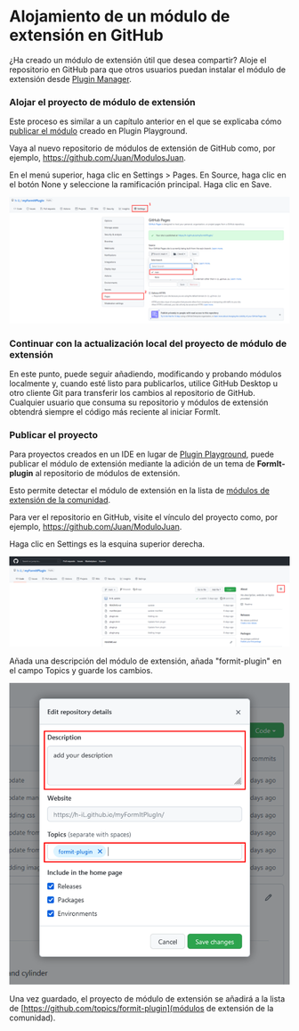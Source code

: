 # Alojamiento de un módulo de extensión en GitHub

¿Ha creado un módulo de extensión útil que desea compartir? Aloje el repositorio en GitHub para que otros usuarios puedan instalar el módulo de extensión desde [Plugin Manager](../../how-to-use-plug-ins.md#plugin-manager).

### Alojar el proyecto de módulo de extensión

Este proceso es similar a un capítulo anterior en el que se explicaba cómo [publicar el módulo](../your-first-plugin/publishing-your-project.md) creado en Plugin Playground.

Vaya al nuevo repositorio de módulos de extensión de GitHub como, por ejemplo, https://github.com/Juan/ModulosJuan.

En el menú superior, haga clic en Settings > Pages. En Source, haga clic en el botón None y seleccione la ramificación principal. Haga clic en Save.

![](<../../../.gitbook/assets/image (74).png>)

### Continuar con la actualización local del proyecto de módulo de extensión

En este punto, puede seguir añadiendo, modificando y probando módulos localmente y, cuando esté listo para publicarlos, utilice GitHub Desktop u otro cliente Git para transferir los cambios al repositorio de GitHub. Cualquier usuario que consuma su repositorio y módulos de extensión obtendrá siempre el código más reciente al iniciar FormIt.

### Publicar el proyecto

Para proyectos creados en un IDE en lugar de [Plugin Playground](../your-first-plugin/plugin-playground.md), puede publicar el módulo de extensión mediante la adición de un tema de **FormIt-plugin** al repositorio de módulos de extensión.

Esto permite detectar el módulo de extensión en la lista de [módulos de extensión de la comunidad](../../example-1/formit-plugin-community.md).

Para ver el repositorio en GitHub, visite el vínculo del proyecto como, por ejemplo, https://github.com/Juan/ModuloJuan.

Haga clic en Settings es la esquina superior derecha.

![](<../../../.gitbook/assets/image (39).png>)

Añada una descripción del módulo de extensión, añada "formit-plugin" en el campo Topics y guarde los cambios.

![](<../../../.gitbook/assets/image (54).png>)

Una vez guardado, el proyecto de módulo de extensión se añadirá a la lista de [https://github.com/topics/formit-plugin](módulos de extensión de la comunidad).

###
